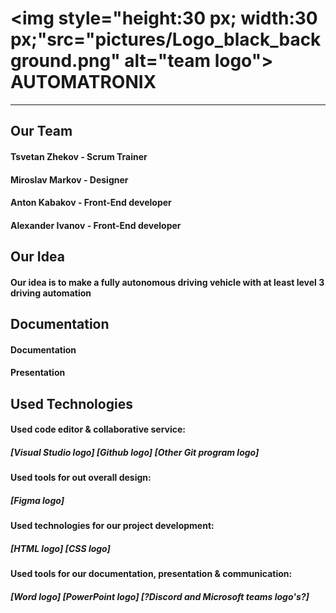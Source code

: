 #  <img style="height:30 px; width:30 px;"src="pictures/Logo_black_background.png" alt="team logo"> AUTOMATRONIX
<hr>

 ## Our Team
 
#### Tsvetan Zhekov - Scrum Trainer
#### Miroslav Markov - Designer
#### Anton Kabakov - Front-End developer
#### Alexander Ivanov - Front-End developer

## Our Idea

#### Our idea is to make a fully autonomous driving vehicle with at least level 3 driving automation   

## Documentation

#### Documentation
#### Presentation

## Used Technologies

#### Used code editor & collaborative service:
##### [Visual Studio logo] [Github logo] [Other Git program logo]
#### Used tools for out overall design:
##### [Figma logo]
#### Used technologies for our project development:
##### [HTML logo] [CSS logo]
#### Used tools for our documentation, presentation & communication:
##### [Word logo] [PowerPoint logo] [?Discord and Microsoft teams logo's?]
